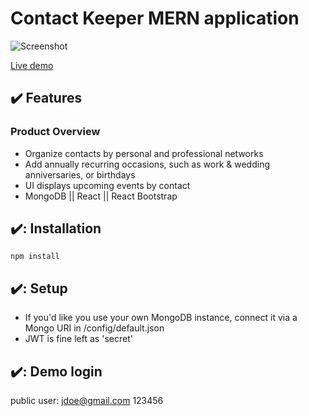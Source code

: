 # Contact Keeper MERN application

![Screenshot](https://im5.ezgif.com/tmp/ezgif-5-10ed76cb65.gif)

[Live demo](https://jdh-contactkeeper.herokuapp.com/login)

## :heavy_check_mark: Features

### Product Overview

* Organize contacts by personal and professional networks
* Add annually recurring occasions, such as work & wedding anniversaries, or birthdays
* UI displays upcoming events by contact
* MongoDB || React || React Bootstrap

## ✔️: Installation

```
npm install
```

## ✔️: Setup
* If you'd like you use your own MongoDB instance, connect it via a Mongo URI in /config/default.json
* JWT is fine left as 'secret'

## ✔️: Demo login
public user:
jdoe@gmail.com
123456
